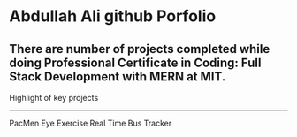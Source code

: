 # Abdullah Ali github Porfolio
## There are number of projects completed while doing Professional Certificate in Coding: Full Stack Development with MERN at MIT.

Highlight of key projects
___________________________

PacMen 
Eye Exercise
Real Time Bus Tracker
     
